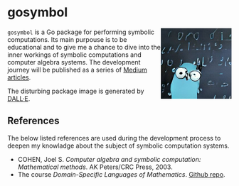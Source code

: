 # gosymbol

<img align="right" width="159px" src="gosymbol-package-image.jpeg">

`gosymbol` is a Go package for performing symbolic computations. Its main purpouse is to be educational and to give me a chance to dive into the inner workings of symbolic computations and computer algebra systems. The development journey will be published as a series of [Medium articles](https://medium.com/@victor.w.brun). 

The disturbing package image is generated by [DALL·E](https://huggingface.co/spaces/dalle-mini/dalle-mini).

## References
The below listed references are used during the development process to deepen my knowladge about the subject of symbolic computation systems.
- COHEN, Joel S. *Computer algebra and symbolic computation: Mathematical methods*. AK Peters/CRC Press, 2003.
- The course *Domain-Specific Languages of Mathematics*. [Github repo](https://github.com/DSLsofMath/DSLsofMath).
